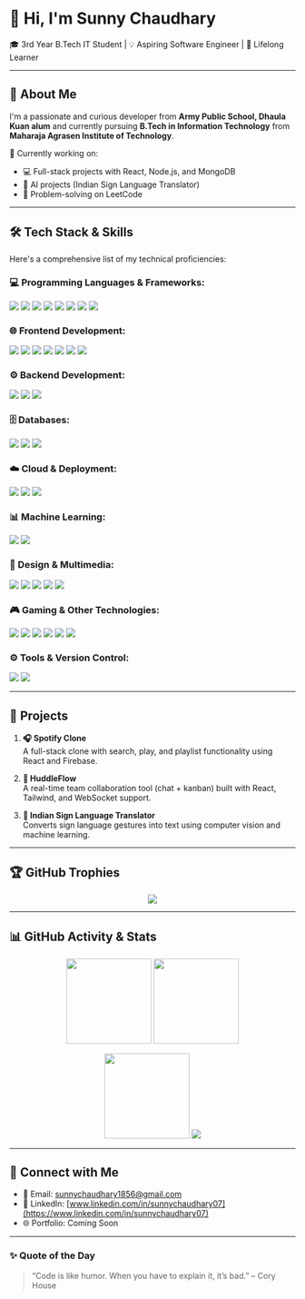 # 👋 Hi, I'm Sunny Chaudhary

🎓 3rd Year B.Tech IT Student | 💡 Aspiring Software Engineer | 🧠 Lifelong Learner

---

## 🚀 About Me

I'm a passionate and curious developer from **Army Public School, Dhaula Kuan alum** and currently pursuing **B.Tech in Information Technology** from **Maharaja Agrasen Institute of Technology**.

🔭 Currently working on:
- 💻 Full-stack projects with React, Node.js, and MongoDB
- 🧠 AI projects (Indian Sign Language Translator)
- 🧩 Problem-solving on LeetCode

---

## 🛠️ Tech Stack & Skills

Here's a comprehensive list of my technical proficiencies:

### 💻 Programming Languages & Frameworks:
<p>
  <img src="https://img.shields.io/badge/C-00599C?style=for-the-badge&logo=c&logoColor=white" />
  <img src="https://img.shields.io/badge/C%2B%2B-00599C?style=for-the-badge&logo=c%2B%2B&logoColor=white" />
  <img src="https://img.shields.io/badge/Java-007396?style=for-the-badge&logo=java&logoColor=white" />
  <img src="https://img.shields.io/badge/HTML5-E34F26?style=for-the-badge&logo=html5&logoColor=white" />
  <img src="https://img.shields.io/badge/CSS3-1572B6?style=for-the-badge&logo=css3&logoColor=white" />
  <img src="https://img.shields.io/badge/JavaScript-F7DF1E?style=for-the-badge&logo=javascript&logoColor=black" />
  <img src="https://img.shields.io/badge/Python-3776AB?style=for-the-badge&logo=python&logoColor=white" />
  <img src="https://img.shields.io/badge/Tailwind_CSS-38B2AC?style=for-the-badge&logo=tailwind-css&logoColor=white" />
</p>

### 🌐 Frontend Development:
<p>
  <img src="https://img.shields.io/badge/React-61DAFB?style=for-the-badge&logo=react&logoColor=black" />
  <img src="https://img.shields.io/badge/React_Native-61DAFB?style=for-the-badge&logo=react-native&logoColor=black" />
  <img src="https://img.shields.io/badge/Next.js-000000?style=for-the-badge&logo=next.js&logoColor=white" />
  <img src="https://img.shields.io/badge/React_Query-FF4154?style=for-the-badge&logo=react-query&logoColor=white" />
  <img src="https://img.shields.io/badge/React_Router-CA4245?style=for-the-badge&logo=react-router&logoColor=white" />
  <img src="https://img.shields.io/badge/React_Hook_Form-EC5990?style=for-the-badge&logo=react-hook-form&logoColor=white" />
  <img src="https://img.shields.io/badge/Flutter-02569B?style=for-the-badge&logo=flutter&logoColor=white" />
</p>

### ⚙️ Backend Development:
<p>
  <img src="https://img.shields.io/badge/Node.js-43853D?style=for-the-badge&logo=node.js&logoColor=white" />
  <img src="https://img.shields.io/badge/Express.js-000000?style=for-the-badge&logo=express&logoColor=white" />
  <img src="https://img.shields.io/badge/.NET-512BD4?style=for-the-badge&logo=dotnet&logoColor=white" />
</p>

### 🗄️ Databases:
<p>
  <img src="https://img.shields.io/badge/MongoDB-4EA94B?style=for-the-badge&logo=mongodb&logoColor=white" />
  <img src="https://img.shields.io/badge/MySQL-4479A1?style=for-the-badge&logo=mysql&logoColor=white" />
  <img src="https://img.shields.io/badge/Oracle-F80000?style=for-the-badge&logo=oracle&logoColor=white" />
</p>

### ☁️ Cloud & Deployment:
<p>
  <img src="https://img.shields.io/badge/AWS-232F3E?style=for-the-badge&logo=amazon-aws&logoColor=white" />
  <img src="https://img.shields.io/badge/Netlify-00C7B7?style=for-the-badge&logo=netlify&logoColor=white" />
  <img src="https://img.shields.io/badge/Vercel-000000?style=for-the-badge&logo=vercel&logoColor=white" />
</p>

### 📊 Machine Learning:
<p>
  <img src="https://img.shields.io/badge/TensorFlow-FF6F00?style=for-the-badge&logo=tensorflow&logoColor=white" />
  <img src="https://img.shields.io/badge/PyTorch-EE4C2C?style=for-the-badge&logo=pytorch&logoColor=white" />
</p>

### 🎨 Design & Multimedia:
<p>
  <img src="https://img.shields.io/badge/Adobe-FF0000?style=for-the-badge&logo=adobe&logoColor=white" />
  <img src="https://img.shields.io/badge/Adobe_Photoshop-31A8FF?style=for-the-badge&logo=adobe-photoshop&logoColor=white" />
  <img src="https://img.shields.io/badge/Adobe_After_Effects-9999FF?style=for-the-badge&logo=adobe-after-effects&logoColor=white" />
  <img src="https://img.shields.io/badge/Adobe_Premiere_Pro-9999FF?style=for-the-badge&logo=adobe-premiere-pro&logoColor=white" />
  <img src="https://img.shields.io/badge/Canva-00C4CC?style=for-the-badge&logo=canva&logoColor=white" />
</p>

### 🎮 Gaming & Other Technologies:
<p>
  <img src="https://img.shields.io/badge/Unity-222831?style=for-the-badge&logo=unity&logoColor=white" />
  <img src="https://img.shields.io/badge/NVIDIA-76B900?style=for-the-badge&logo=nvidia&logoColor=white" />
  <img src="https://img.shields.io/badge/AMD-ED1C24?style=for-the-badge&logo=amd&logoColor=white" />
  <img src="https://img.shields.io/badge/Riot_Games-D32F2F?style=for-the-badge&logo=riot-games&logoColor=white" />
  <img src="https://img.shields.io/badge/Epic_Games-000000?style=for-the-badge&logo=epic-games&logoColor=white" />
  <img src="https://img.shields.io/badge/Steam-000000?style=for-the-badge&logo=steam&logoColor=white" />
</p>

### ⚙️ Tools & Version Control:
<p>
  <img src="https://img.shields.io/badge/Git-F05032?style=for-the-badge&logo=git&logoColor=white" />
  <img src="https://img.shields.io/badge/GitHub-181717?style=for-the-badge&logo=github&logoColor=white" />
</p>

---

## 📂 Projects

1.  **🎧 Spotify Clone**  
    A full-stack clone with search, play, and playlist functionality using React and Firebase.

2.  **💬 HuddleFlow**  
    A real-time team collaboration tool (chat + kanban) built with React, Tailwind, and WebSocket support.

3.  **👐 Indian Sign Language Translator**  
    Converts sign language gestures into text using computer vision and machine learning.

---

## 🏆 GitHub Trophies

<p align="center">
  <img src="https://github-profile-trophy.vercel.app/?username=sunnnyyx&theme=monokai&no-frame=true&row=1&column=6" />
</p>

---

## 📊 GitHub Activity & Stats

<p align="center">
  <img src="https://github-readme-stats.vercel.app/api?username=sunnnyyx&theme=tokyonight&show_icons=true&include_all_commits=true&count_private=true" height="150"/>
  <img src="https://github-readme-stats.vercel.app/api/top-langs/?username=sunnnyyx&layout=donut-vertical&theme=tokyonight" height="150"/>
</p>

<p align="center">
  <img src="https://streak-stats.demolab.com/?user=sunnnyyx&theme=tokyonight&hide_border=true" height="150" />
  <img src="https://github-readme-activity-graph.vercel.app/graph?username=sunnnyyx&theme=github-compact" />
</p>

---

## 🔗 Connect with Me

- 📧 Email: sunnychaudhary1856@gmail.com  
- 💼 LinkedIn: [www.linkedin.com/in/sunnychaudhary07](https://www.linkedin.com/in/sunnychaudhary07)  
- 🌐 Portfolio: Coming Soon

---

### ✨ Quote of the Day

> “Code is like humor. When you have to explain it, it’s bad.” – Cory House

